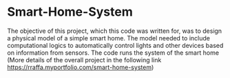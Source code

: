 # Smart-Home-System

The objective of this project, which this code was written for, was to design a physical model of a simple smart home. The model needed to include computational logics to automatically control lights and other devices based on information from sensors. The code runs the system of the smart home (More details of the overall project in the following link https://rraffa.myportfolio.com/smart-home-system) 
